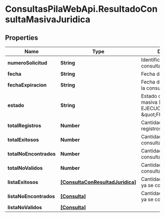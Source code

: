 # ConsultasPilaWebApi.ResultadoConsultaMasivaJuridica

## Properties
Name | Type | Description | Notes
------------ | ------------- | ------------- | -------------
**numeroSolicitud** | **String** | Identificador único de la consulta masiva | [optional] 
**fecha** | **String** | Fecha de la petición | [optional] 
**fechaExpiracion** | **String** | Fecha de la expiración de la consulta. | [optional] 
**estado** | **String** | Estado de la consulta masiva [\&quot;EN EJECUCCION\&quot;, \&quot;FINALIZADA\&quot;] | [optional] 
**totalRegistros** | **Number** | Cantidad total de registros | [optional] 
**totalExitosos** | **Number** | Cantidad reales a consultar | [optional] 
**totalNoEncontrados** | **Number** | Cantidad reales a consultar | [optional] 
**totalNoValidos** | **Number** | Cantidad reales a consultar | [optional] 
**listaExitosos** | [**[ConsultaConResultadJuridica]**](ConsultaConResultadJuridica.md) | Cantidad de registros que ya se consultaron | [optional] 
**listaNoEncontrados** | [**[Consulta]**](Consulta.md) | Cantidad de registros que ya se consultaronaron | [optional] 
**listaNoValidos** | [**[Consulta]**](Consulta.md) |  | [optional] 


